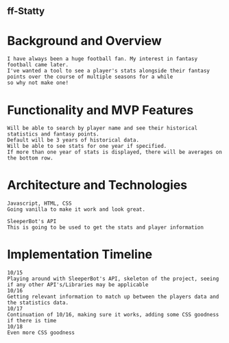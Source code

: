 ## ff-Statty

# Background and Overview
    I have always been a huge football fan. My interest in fantasy football came later.
    I've wanted a tool to see a player's stats alongside their fantasy points over the course of multiple seasons for a while
    so why not make one! 
    
# Functionality and MVP Features
    Will be able to search by player name and see their historical statistics and fantasy points.
    Default will be 3 years of historical data. 
    Will be able to see stats for one year if specified. 
    If more than one year of stats is displayed, there will be averages on the bottom row.
    
# Architecture and Technologies
    Javascript, HTML, CSS
    Going vanilla to make it work and look great.
    
    SleeperBot's API 
    This is going to be used to get the stats and player information
    
# Implementation Timeline
    10/15 
    Playing around with SleeperBot's API, skeleton of the project, seeing if any other API's/Libraries may be applicable
    10/16
    Getting relevant information to match up between the players data and the statistics data.
    10/17
    Continuation of 10/16, making sure it works, adding some CSS goodness if there is time
    10/18
    Even more CSS goodness
